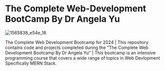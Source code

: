 # The Complete Web-Development BootCamp By Dr Angela Yu
![1565838_e54e_18](https://github.com/user-attachments/assets/be76cc89-27e3-445f-a870-1a72ec46e4b7)


The Complete Web Development Bootcamp for 2024 | This repository contains code and projects completed during the "The Complete Web Development Bootcamp By Dr Angela Yu" | This bootcamp is an intensive programming course that covers a wide range of topics in Web Devlopment Specifically MERN Stack.

